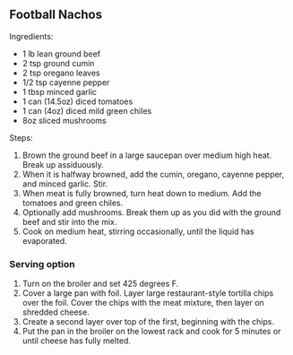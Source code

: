## Football Nachos

Ingredients:

- 1 lb lean ground beef
- 2 tsp ground cumin
- 2 tsp oregano leaves
- 1/2 tsp cayenne pepper
- 1 tbsp minced garlic
- 1 can (14.5oz) diced tomatoes
- 1 can (4oz) diced mild green chiles
- 8oz sliced mushrooms

Steps:

1. Brown the ground beef in a large saucepan over medium high heat. Break up assiduously.
2. When it is halfway browned, add the cumin, oregano, cayenne pepper, and minced garlic. Stir.
3. When meat is fully browned, turn heat down to medium. Add the tomatoes and green chiles.
4. Optionally add mushrooms. Break them up as you did with the ground beef and stir into the mix.
5. Cook on medium heat, stirring occasionally, until the liquid has evaporated.

### Serving option

1. Turn on the broiler and set 425 degrees F.
2. Cover a large pan with foil. Layer large restaurant-style tortilla chips over the foil. Cover the chips with the meat mixture, then layer on shredded cheese.
3. Create a second layer over top of the first, beginning with the chips.
4. Put the pan in the broiler on the lowest rack and cook for 5 minutes or until cheese has fully melted.
